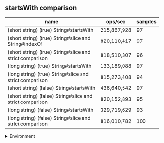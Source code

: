 ## startsWith comparison

|name|ops/sec|samples|
|-|-|-|
|(short string) (true) String#startsWith|215,867,928|97|
|(short string) (true) String#slice and String#indexOf|820,110,417|97|
|(short string) (true) String#slice and strict comparison|818,510,307|96|
|(long string) (true) String#startsWith|133,189,088|97|
|(long string) (true) String#slice and strict comparison|815,273,408|94|
|(short string) (false) String#startsWith|436,640,542|97|
|(short string) (false) String#slice and strict comparison|820,152,893|95|
|(long string) (false) String#startsWith|329,719,629|93|
|(long string) (false) String#slice and strict comparison|816,010,782|100|


<details>
<summary>Environment</summary>

* __Machine:__ linux x64 | 4 vCPUs | 15.6GB Mem
* __Run:__ Tue Apr 23 2024 13:54:03 GMT+0000 (Coordinated Universal Time)
</details>

<!--
{"environment":{"platform":"linux","arch":"x64","cpus":4,"totalMemory":15.606494903564453},"benchmarks":[{"name":"(short string) (true) String#startsWith","opsSec":215867927.9194277,"samples":7},{"name":"(short string) (true) String#slice and String#indexOf","opsSec":820110417.0326377,"samples":7},{"name":"(short string) (true) String#slice and strict comparison","opsSec":818510307.1932783,"samples":11},{"name":"(long string) (true) String#startsWith","opsSec":133189087.96314931,"samples":7},{"name":"(long string) (true) String#slice and strict comparison","opsSec":815273408.3159597,"samples":9},{"name":"(short string) (false) String#startsWith","opsSec":436640542.23471797,"samples":6},{"name":"(short string) (false) String#slice and strict comparison","opsSec":820152892.592063,"samples":10},{"name":"(long string) (false) String#startsWith","opsSec":329719629.15430915,"samples":7},{"name":"(long string) (false) String#slice and strict comparison","opsSec":816010782.1524727,"samples":8}]}-->
